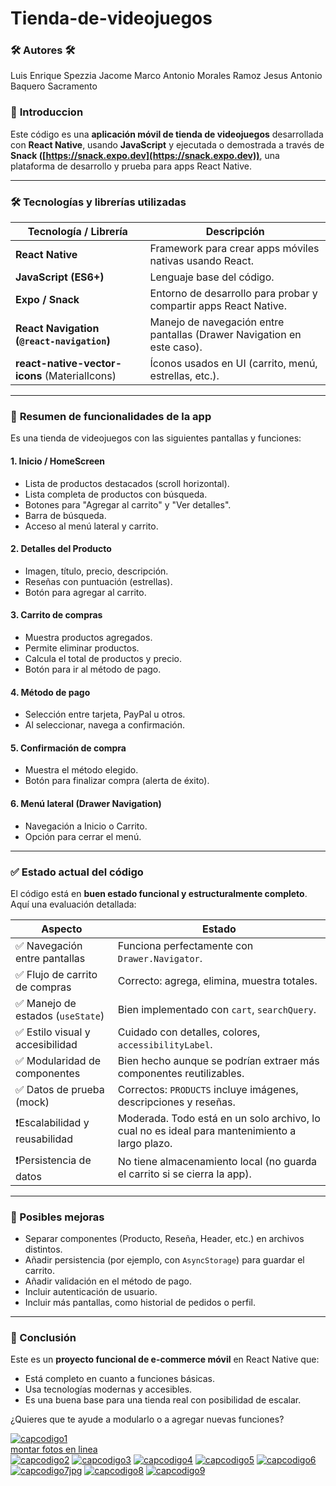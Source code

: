# Tienda-de-videojuegos

### 🛠️ **Autores** 🛠️
Luis Enrique Spezzia Jacome
Marco Antonio Morales Ramoz
Jesus Antonio Baquero Sacramento

### 🧾 **Introduccion**
Este código es una **aplicación móvil de tienda de videojuegos** desarrollada con **React Native**, usando **JavaScript** y ejecutada o demostrada a través de **Snack ([https://snack.expo.dev](https://snack.expo.dev))**, una plataforma de desarrollo y prueba para apps React Native.

---

### 🛠️ **Tecnologías y librerías utilizadas**

| Tecnología / Librería                         | Descripción                                                            |
| --------------------------------------------- | ---------------------------------------------------------------------- |
| **React Native**                              | Framework para crear apps móviles nativas usando React.                |
| **JavaScript (ES6+)**                         | Lenguaje base del código.                                              |
| **Expo / Snack**                              | Entorno de desarrollo para probar y compartir apps React Native.       |
| **React Navigation (`@react-navigation`)**    | Manejo de navegación entre pantallas (Drawer Navigation en este caso). |
| **react-native-vector-icons** (MaterialIcons) | Íconos usados en UI (carrito, menú, estrellas, etc.).                  |

---

### 📱 **Resumen de funcionalidades de la app**

Es una tienda de videojuegos con las siguientes pantallas y funciones:

#### 1. **Inicio / HomeScreen**

* Lista de productos destacados (scroll horizontal).
* Lista completa de productos con búsqueda.
* Botones para "Agregar al carrito" y "Ver detalles".
* Barra de búsqueda.
* Acceso al menú lateral y carrito.

#### 2. **Detalles del Producto**

* Imagen, título, precio, descripción.
* Reseñas con puntuación (estrellas).
* Botón para agregar al carrito.

#### 3. **Carrito de compras**

* Muestra productos agregados.
* Permite eliminar productos.
* Calcula el total de productos y precio.
* Botón para ir al método de pago.

#### 4. **Método de pago**

* Selección entre tarjeta, PayPal u otros.
* Al seleccionar, navega a confirmación.

#### 5. **Confirmación de compra**

* Muestra el método elegido.
* Botón para finalizar compra (alerta de éxito).

#### 6. **Menú lateral (Drawer Navigation)**

* Navegación a Inicio o Carrito.
* Opción para cerrar el menú.

---

### ✅ **Estado actual del código**

El código está en **buen estado funcional y estructuralmente completo**. Aquí una evaluación detallada:

| Aspecto                          | Estado                                                                                        |
| -------------------------------- | --------------------------------------------------------------------------------------------- |
| ✅ Navegación entre pantallas     | Funciona perfectamente con `Drawer.Navigator`.                                                |
| ✅ Flujo de carrito de compras    | Correcto: agrega, elimina, muestra totales.                                                   |
| ✅ Manejo de estados (`useState`) | Bien implementado con `cart`, `searchQuery`.                                                  |
| ✅ Estilo visual y accesibilidad  | Cuidado con detalles, colores, `accessibilityLabel`.                                          |
| ✅ Modularidad de componentes     | Bien hecho aunque se podrían extraer más componentes reutilizables.                           |
| ✅ Datos de prueba (mock)         | Correctos: `PRODUCTS` incluye imágenes, descripciones y reseñas.                              |
| ❗️Escalabilidad y reusabilidad   | Moderada. Todo está en un solo archivo, lo cual no es ideal para mantenimiento a largo plazo. |
| ❗️Persistencia de datos          | No tiene almacenamiento local (no guarda el carrito si se cierra la app).                     |

---

### 🧠 Posibles mejoras

* Separar componentes (Producto, Reseña, Header, etc.) en archivos distintos.
* Añadir persistencia (por ejemplo, con `AsyncStorage`) para guardar el carrito.
* Añadir validación en el método de pago.
* Incluir autenticación de usuario.
* Incluir más pantallas, como historial de pedidos o perfil.

---

### 🧾 Conclusión

Este es un **proyecto funcional de e-commerce móvil** en React Native que:

* Está completo en cuanto a funciones básicas.
* Usa tecnologías modernas y accesibles.
* Es una buena base para una tienda real con posibilidad de escalar.

¿Quieres que te ayude a modularlo o a agregar nuevas funciones?

<a href="https://ibb.co/XZCRNmtg"><img src="https://i.ibb.co/ynQjGLq1/capcodigo1.jpg" alt="capcodigo1" border="0"></a><br /><a target='_blank' href='https://es.imgbb.com/'>montar fotos en linea</a><br />
<a href="https://ibb.co/d0p5WjYn"><img src="https://i.ibb.co/HDPHFB8m/capcodigo2.jpg" alt="capcodigo2" border="0"></a>
<a href="https://ibb.co/wh5HGj3Y"><img src="https://i.ibb.co/VYfyn5r3/capcodigo3.jpg" alt="capcodigo3" border="0"></a>
<a href="https://ibb.co/2YS9mLxx"><img src="https://i.ibb.co/vvhFgrpp/capcodigo4.jpg" alt="capcodigo4" border="0"></a>
<a href="https://ibb.co/3DKv4GY"><img src="https://i.ibb.co/DxdYzsg/capcodigo5.jpg" alt="capcodigo5" border="0"></a>
<a href="https://ibb.co/k2f2fHG0"><img src="https://i.ibb.co/3mqmqrTW/capcodigo6.jpg" alt="capcodigo6" border="0"></a>
<a href="https://ibb.co/8L0h68rJ"><img src="https://i.ibb.co/ZpVZWTB3/capcodigo7jpg.jpg" alt="capcodigo7jpg" border="0"></a>
<a href="https://ibb.co/ksLRDbHn"><img src="https://i.ibb.co/9kxF4K8X/capcodigo8.jpg" alt="capcodigo8" border="0"></a>
<a href="https://ibb.co/WvMpDX3z"><img src="https://i.ibb.co/DfvgGFbM/capcodigo9.jpg" alt="capcodigo9" border="0"></a>
